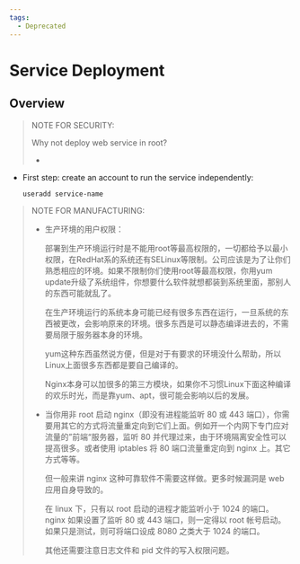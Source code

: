 ```yaml
---
tags:
  - Deprecated
---
```


#  Service Deployment

## Overview

> NOTE FOR SECURITY:
>
> Why not deploy web service in root?
>
> * 

* First step: create an account to run the service independently:

  ```bash
  useradd service-name
  ```

  

> NOTE FOR MANUFACTURING:
>
> * 生产环境的用户权限：
>
>   部署到生产环境运行时是不能用root等最高权限的，一切都给予以最小权限，在RedHat系的系统还有SELinux等限制。公司应该是为了让你们熟悉相应的环境。如果不限制你们使用root等最高权限，你用yum update升级了系统组件，你想要什么软件就想都装到系统里面，那别人的东西可能就乱了。
>
>   在生产环境运行的系统本身可能已经有很多东西在运行，一旦系统的东西被更改，会影响原来的环境。很多东西是可以静态编译进去的，不需要局限于服务器本身的环境。
>
>   yum这种东西虽然说方便，但是对于有要求的环境没什么帮助，所以Linux上面很多东西都是要自己编译的。
>
>   Nginx本身可以加很多的第三方模块，如果你不习惯Linux下面这种编译的欢乐时光，而是靠yum、apt，很可能会影响以后的发展。
>
> * 当你用非 root 启动 nginx（即没有进程能监听 80 或 443 端口），你需要用其它的方式将流量重定向到它们上面。例如开一个内网下专门应对流量的”前端“服务器，监听 80 并代理过来，由于环境隔离安全性可以提高很多。或者使用 iptables 将 80 端口流量重定向到 nginx 上。其它方式等等。
>
>   但一般来讲 nginx 这种可靠软件不需要这样做。更多时候漏洞是 web 应用自身导致的。
>
>   在 linux 下，只有以 root 启动的进程才能监听小于 1024 的端口。nginx 如果设置了监听 80 或 443 端口，则一定得以 root 帐号启动。如果只是测试，则可将端口设成 8080 之类大于 1024 的端口。
>
>   其他还需要注意日志文件和 pid 文件的写入权限问题。



